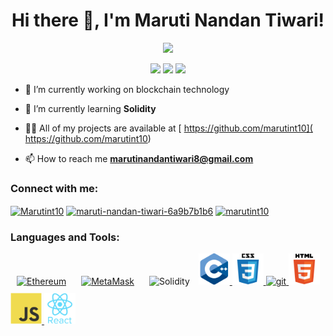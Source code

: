 <h1 align="center">Hi there 👋, I'm Maruti Nandan Tiwari!</h1>
<p align="center">
<img src="https://readme-typing-svg.herokuapp.com?duration=4000&color=4981F4&width=350&lines=Smart+Contract+Devloper+!;Always+learning+new+things;Full+Stack+Blockchain+Developer">
</p>
<p align="center">
  <a href="https://www.linkedin.com/in/marutint10/"><img src="https://img.shields.io/badge/LinkedIn-0077B5?style=for-the-badge&logo=linkedin&logoColor=white"></a>
  <a href="https://twitter.com/Marutint10"><img src="https://img.shields.io/badge/Twitter-1DA1F2?style=for-the-badge&logo=twitter&logoColor=white"></a>
   <a href="mailto:marutint10@gmail.com">
  <img src="https://img.shields.io/badge/email-%23C14438.svg?&style=for-the-badge&logo=Gmail&logoColor=white" />
 </a>

</p>



- 🔭 I’m currently working on blockchain technology
- 🌱 I’m currently learning **Solidity**

- 👨‍💻 All of my projects are available at [ https://github.com/marutint10]( https://github.com/marutint10)

- 📫 How to reach me **marutinandantiwari8@gmail.com**


<h3 align="left">Connect with me:</h3>
<p align="left">
<a href="https://twitter.com/Marutint10" target="blank"><img align="center" src="https://raw.githubusercontent.com/rahuldkjain/github-profile-readme-generator/master/src/images/icons/Social/twitter.svg" alt="Marutint10" height="30" width="40" /></a>
<a href="https://www.linkedin.com/in/maruti-nandan-tiwari-6a9b7b1b6/" target="blank"><img align="center" src="https://raw.githubusercontent.com/rahuldkjain/github-profile-readme-generator/master/src/images/icons/Social/linked-in-alt.svg" alt="maruti-nandan-tiwari-6a9b7b1b6" height="30" width="40" /></a>
<a href="https://www.instagram.com/marutint10/" target="blank"><img align="center" src="https://raw.githubusercontent.com/rahuldkjain/github-profile-readme-generator/master/src/images/icons/Social/instagram.svg" alt="marutint10" height="30" width="40" /></a>

<h3 align="left">Languages and Tools:</h3>
<div align="left">  
  <a href="https://ethereum.org/en/" target="_blank" rel="noreferrer"><img style="margin: 10px" src="https://raw.githubusercontent.com/danielcranney/readme-generator/main/public/icons/skills/ethereum-colored.svg" height="50" alt="Ethereum" /></a>
  <a href="https://metamask.io/" target="_blank" rel="noreferrer"><img style="margin: 10px" src="https://raw.githubusercontent.com/danielcranney/readme-generator/main/public/icons/skills/metamask-colored.svg" height="50" alt="MetaMask" /></a>
  <img style="margin: 10px" src="https://img.icons8.com/ios-filled/344/ffffff/solidity.png" alt="Solidity" height="50" /> 
 <a href="https://www.w3schools.com/cpp/" target="_blank" rel="noreferrer"> <img src="https://raw.githubusercontent.com/devicons/devicon/master/icons/cplusplus/cplusplus-original.svg" alt="cplusplus" height="50"/> </a> 
  <a href="https://www.w3schools.com/css/" target="_blank" rel="noreferrer"> <img src="https://raw.githubusercontent.com/devicons/devicon/master/icons/css3/css3-original-wordmark.svg" alt="css3" height="50"/> </a>
  <a href="https://git-scm.com/" target="_blank" rel="noreferrer"> <img src="https://www.vectorlogo.zone/logos/git-scm/git-scm-icon.svg" alt="git" height="50"/> </a>  
  <a href="https://www.w3.org/html/" target="_blank" rel="noreferrer"> <img src="https://raw.githubusercontent.com/devicons/devicon/master/icons/html5/html5-original-wordmark.svg" alt="html5" height="50"/> </a>    
  <a href="https://developer.mozilla.org/en-US/docs/Web/JavaScript" target="_blank" rel="noreferrer"> <img src="https://raw.githubusercontent.com/devicons/devicon/master/icons/javascript/javascript-original.svg" alt="javascript" height="50"/> </a>   
  <a href="https://reactjs.org/" target="_blank" rel="noreferrer"> <img src="https://raw.githubusercontent.com/devicons/devicon/master/icons/react/react-original-wordmark.svg" alt="react" height="50"/> </a> 

 
</div>
